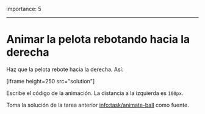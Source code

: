 importance: 5

---

# Animar la pelota rebotando hacia la derecha

Haz que la pelota rebote hacia la derecha. Así:

[iframe height=250 src="solution"]

Escribe el código de la animación. La distancia a la izquierda es `100px`.

Toma la solución de la tarea anterior <info:task/animate-ball> como fuente.
